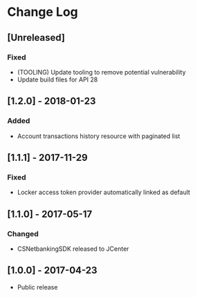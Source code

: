 # Change Log

## [Unreleased]

### Fixed
- (TOOLING) Update tooling to remove potential vulnerability
- Update build files for API 28

## [1.2.0] - 2018-01-23

### Added
- Account transactions history resource with paginated list

## [1.1.1] - 2017-11-29

### Fixed
- Locker access token provider automatically linked as default

## [1.1.0] - 2017-05-17

### Changed

- CSNetbankingSDK released to JCenter

## [1.0.0] - 2017-04-23

- Public release
